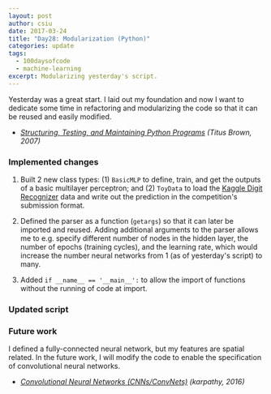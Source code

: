 ```yaml
---
layout: post
author: csiu
date: 2017-03-24
title: "Day28: Modularization (Python)"
categories: update
tags:
  - 100daysofcode
  - machine-learning
excerpt: Modularizing yesterday's script.
---
```


Yesterday was a great start. I laid out my foundation and now I want to dedicate some time in refactoring and modularizing the code so that it can be reused and easily modified.

- *[Structuring, Testing, and Maintaining Python Programs](http://intermediate-and-advanced-software-carpentry.readthedocs.io/en/latest/structuring-python.html#packages) (Titus Brown, 2007)*

### Implemented changes

1. Built 2 new class types: (1) `BasicMLP` to define, train, and get the outputs of a basic  multilayer perceptron; and (2) `ToyData` to load the [Kaggle Digit Recognizer](https://www.kaggle.com/c/digit-recognizer) data and write out the prediction in the competition's submission format.

2. Defined the parser as a function (`getargs`) so that it can later be imported and reused. Adding additional arguments to the parser allows me to e.g. specify different number of nodes in the hidden layer, the number of epochs (training cycles), and the learning rate, which would increase the number neural networks from 1 (as of yesterday's script) to many.

3. Added `if __name__ == '__main__':` to allow the import of functions without the running of code at import.

### Updated script

<script src="https://gist.github.com/csiu/84bb4703b9a0eb2c5be898bfd8464176.js"></script>

### Future work

I defined a fully-connected neural network, but my features are spatial related. In the future work, I will modify the code to enable the specification of convolutional neural networks.

 - *[Convolutional Neural Networks (CNNs/ConvNets)](http://cs231n.github.io/convolutional-networks/) (karpathy, 2016)*
